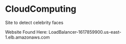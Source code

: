 # CloudComputing
Site to detect celebrity faces

Website Found Here: LoadBalancer-1617859900.us-east-1.elb.amazonaws.com
